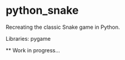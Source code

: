 # python_snake

Recreating the classic Snake game in Python.

Libraries: pygame

** Work in progress...
